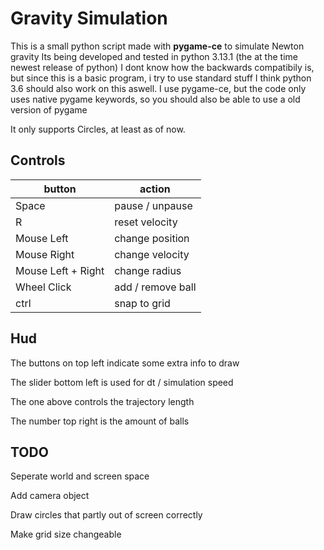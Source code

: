 # Gravity Simulation

This is a small python script made with **pygame-ce** to simulate Newton gravity
Its being developed and tested in python 3.13.1 (the at the time newest release of python)
I dont know how the backwards compatibily is, but since this is a basic program, i try to use standard stuff
I think python 3.6 should also work on this aswell.
I use pygame-ce, but the code only uses native pygame keywords, so you should also be able to use a old version of pygame

It only supports Circles, at least as of now.

## Controls

| button             | action            |
|--------------------|-------------------|
| Space              | pause / unpause   |
| R                  | reset velocity    |
| Mouse Left         | change position   |
| Mouse Right        | change velocity   |
| Mouse Left + Right | change radius     |
| Wheel Click        | add / remove ball |
| ctrl               | snap to grid      |

## Hud

The buttons on top left indicate some extra info to draw

The slider bottom left is used for dt / simulation speed

The one above controls the trajectory length

The number top right is the amount of balls

## TODO

Seperate world and screen space

Add camera object

Draw circles that partly out of screen correctly

Make grid size changeable